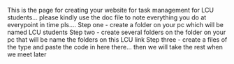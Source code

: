 This is the page for creating your website for task management for LCU students... please kindly use the doc file to note everything you do at everypoint in time pls....
Step one - create a folder on your pc which will be named LCU students 
Step two - create several folders on the folder on your pc that will be name the folders on this LCU link 
Step three - create a files of the type and paste the code in here there... then we will take the rest when we meet later
